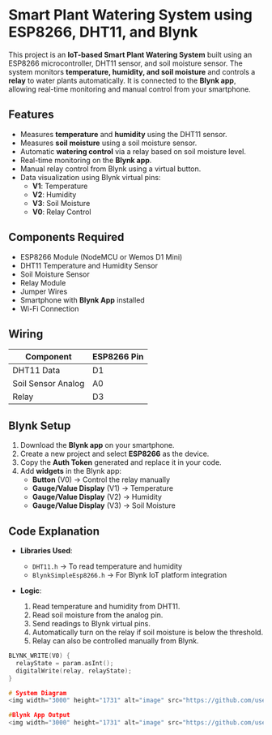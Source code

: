 # Smart Plant Watering System using ESP8266, DHT11, and Blynk
This project is an **IoT-based Smart Plant Watering System** built using an ESP8266 microcontroller, DHT11 sensor, and soil moisture sensor. The system monitors **temperature, humidity, and soil moisture** and controls a **relay** to water plants automatically. It is connected to the **Blynk app**, allowing real-time monitoring and manual control from your smartphone.

## **Features**
- Measures **temperature** and **humidity** using the DHT11 sensor.
- Measures **soil moisture** using a soil moisture sensor.
- Automatic **watering control** via a relay based on soil moisture level.
- Real-time monitoring on the **Blynk app**.
- Manual relay control from Blynk using a virtual button.
- Data visualization using Blynk virtual pins:
  - **V1**: Temperature
  - **V2**: Humidity
  - **V3**: Soil Moisture
  - **V0**: Relay Control

## **Components Required**
- ESP8266 Module (NodeMCU or Wemos D1 Mini)
- DHT11 Temperature and Humidity Sensor
- Soil Moisture Sensor
- Relay Module
- Jumper Wires
- Smartphone with **Blynk App** installed
- Wi-Fi Connection

## **Wiring**
| Component        | ESP8266 Pin |
|-----------------|-------------|
| DHT11 Data       | D1          |
| Soil Sensor Analog| A0         |
| Relay            | D3          |

## **Blynk Setup**
1. Download the **Blynk app** on your smartphone.
2. Create a new project and select **ESP8266** as the device.
3. Copy the **Auth Token** generated and replace it in your code.
4. Add **widgets** in the Blynk app:
   - **Button** (V0) → Control the relay manually
   - **Gauge/Value Display** (V1) → Temperature
   - **Gauge/Value Display** (V2) → Humidity
   - **Gauge/Value Display** (V3) → Soil Moisture

## **Code Explanation**
- **Libraries Used**:
  - `DHT11.h` → To read temperature and humidity
  - `BlynkSimpleEsp8266.h` → For Blynk IoT platform integration

- **Logic**:
  1. Read temperature and humidity from DHT11.
  2. Read soil moisture from the analog pin.
  3. Send readings to Blynk virtual pins.
  4. Automatically turn on the relay if soil moisture is below the threshold.
  5. Relay can also be controlled manually from Blynk.

```cpp
BLYNK_WRITE(V0) {
  relayState = param.asInt();
  digitalWrite(relay, relayState);
}

# System Diagram
<img width="3000" height="1731" alt="image" src="https://github.com/user-attachments/assets/5cbeff66-3163-4fed-9a59-156bc96c4423" />

#Blynk App Output
<img width="3000" height="1731" alt="image" src="https://github.com/user-attachments/assets/d3e89705-a8c7-457d-ba91-329d937fbbc7" />


